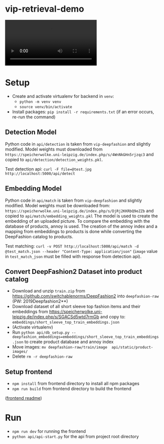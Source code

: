 # vip-retrieval-demo

![](vip-retrieval.mp4)

# Setup
* Create and activate virtualenv for backend in `venv`: 
  * `python -m venv venv`
  * `source venv/bin/activate` 
* Install packages: `pip install -r requirements.txt` (if an error occurs, re-run the command)

## Detection Model

Python code in `api/detection` is taken from `vip-deepfashion` and slightly modified.
Model weights must downloaded from `https://speicherwolke.uni-leipzig.de/index.php/s/4WnNkGHn5rjzqc3` and copied to `api/detection/detection_weights.pkl`.

Test detection api: `curl -F file=@test.jpg  http://localhost:5000/api/detect`

## Embedding Model

Python code in `api/match` is taken from `vip-deepfashion` and slightly modified.
Model weights must be downloaded from: `https://speicherwolke.uni-leipzig.de/index.php/s/DjRj2KKRbQ9eZZb` and copied to `api/match/embedding_weights.pkl`
The model is used to create the embedding of an uploaded picture.
To compare the embedding with the database of products, annoy is used. The creation of the annoy index and a mapping from embeddings to products is done while converting the DeepFashion catalog to products.

Test matching: `curl -v POST http://localhost:5000/api/match -d @test_match.json --header "Content-Type: application/json"` (`image` value in `test_match_json` must be filled with response from detection api).

## Convert DeepFashion2 Dataset into product catalog
* Download and unzip `train.zip` from https://github.com/switchablenorms/DeepFashion2 into `deepfashion-raw` (PW: 2019Deepfashion2**)
* Download dataset of all short sleeve top fashion items and their embeddings from https://speicherwolke.uni-leipzig.de/index.php/s/SGACSd5wtd7rmGb and copy to: `embeddings/short_sleeve_top_train_embeddings.json`
* (Activate virtualenv)
* Run `python api/db_setup.py --deepfashion_embeddings=embeddings/short_sleeve_top_train_embeddings.json` to create product database and annoy index
* Move images: `mv deepfashion-raw/train/image  api/static/product-images/`
* Delete `rm -r deepfashion-raw`



## Setup frontend
* `npm install` from frontend directory to install all npm packages
* `npm run build` from frontend directory to build the frontend

([frontend readme](frontend/README.md))

# Run
* `npm run dev` for running the frontend
* `python api/api-start.py` for the api from project root directory
